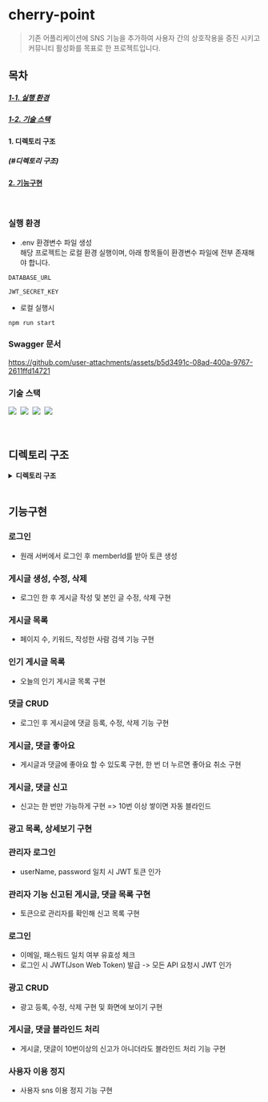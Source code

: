 # cherry-point
> 기존 어플리케이션에 SNS 기능을 추가하여 사용자 간의 상호작용을 증진 시키고 커뮤니티 활성화를 목표로 한 프로젝트입니다.

## 목차
##### [1-1. 실행 환경](#실행-환경)
##### [1-2. 기술 스택](#기술-스택)
#### 1. 디렉토리 구조
##### (#디렉토리 구조)
#### [2. 기능구현](#기능구현)
</br>

### 실행 환경
* .env 환경변수 파일 생성</br>
해당 프로젝트는 로컬 환경 실행이며, 아래 항목들이 환경변수 파일에 전부 존재해야 합니다.
```
DATABASE_URL

JWT_SECRET_KEY
```
* 로컬 실행시
```
npm run start
```

### Swagger 문서
https://github.com/user-attachments/assets/b5d3491c-08ad-400a-9767-2611ffd14721

### 기술 스택
<img src="https://img.shields.io/badge/TypeScript-version 5-3178C6">&nbsp;
<img src="https://img.shields.io/badge/Nest.js-version 10-E0234E">&nbsp;
<img src="https://img.shields.io/badge/TypeORM-version 0.3-fcad03">&nbsp;
<img src="https://img.shields.io/badge/MySQL-version 8-00758F">&nbsp;

</br>

## 디렉토리 구조

<details>
<summary><strong>디렉토리 구조</strong></summary>
<div markdown="1">
 
```bash
├─prisma
├─src
│  ├─common
│  ├─decorators
│  └─module
│      ├─admin
│      ├─auth
│      ├─comment
│      ├─hot-posting
│      ├─member
│      ├─personally-ad
│      ├─point
│      │  └─repositorires
│      ├─posting
│      ├─posting-score
│      ├─prisma
│      ├─report
│      └─upload
└─test
```
</div>
</details>

</br>

## 기능구현
### 로그인
* 원래 서버에서 로그인 후 memberId를 받아 토큰 생성

### 게시글 생성, 수정, 삭제
* 로그인 한 후 게시글 작성 및 본인 글 수정, 삭제 구현

### 게시글 목록
* 페이지 수, 키워드, 작성한 사람 검색 기능 구현

### 인기 게시글 목록
* 오늘의 인기 게시글 목록 구현

### 댓글 CRUD
* 로그인 후 게시글에 댓글 등록, 수정, 삭제 기능 구현

### 게시글, 댓글 좋아요
* 게시글과 댓글에 좋아요 할 수 있도록 구현, 한 번 더 누르면 좋아요 취소 구현

### 게시글, 댓글 신고
* 신고는 한 번만 가능하게 구현 => 10번 이상 쌓이면 자동 블라인드

### 광고 목록, 상세보기 구현

### 관리자 로그인
* userName, password 일치 시 JWT 토큰 인가

### 관리자 기능 신고된 게시글, 댓글 목록 구현
* 토큰으로 관리자를 확인해 신고 목록 구현

### 로그인
* 이메일, 패스워드 일치 여부 유효성 체크
* 로그인 시 JWT(Json Web Token) 발급 -> 모든 API 요청시 JWT 인가

### 광고 CRUD
* 광고 등록, 수정, 삭제 구현 및 화면에 보이기 구현

### 게시글, 댓글 블라인드 처리 
* 게시글, 댓글이 10번이상의 신고가 아니더라도 블라인드 처리 기능 구현
  
### 사용자 이용 정지
* 사용자 sns 이용 정지 기능 구현 

</br>
